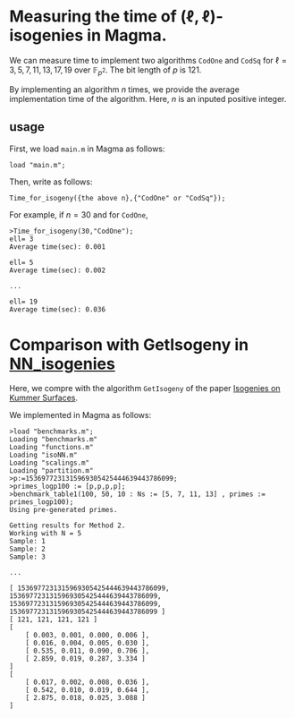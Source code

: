 # Measuring the time of $(\ell,\ell)$-isogenies in Magma.

We can measure time to implement two algorithms $\mathtt{CodOne}$ and $\mathtt{CodSq}$ for $\ell=3,5,7,11,13,17,19$ over $\mathbb{F}_{p^2}$. 
The bit length of $p$ is 121.

By implementing an algorithm $n$ times, we provide the average implementation time of the algorithm. Here, $n$ is an inputed positive integer. 


## usage

First, we load ```main.m```  in Magma as follows:
```
load "main.m";
```
Then, write as follows:
```
Time_for_isogeny({the above n},{"CodOne" or "CodSq"});
```
For example, if $n=30$ and for $\mathtt{CodOne}$, 
```
>Time_for_isogeny(30,"CodOne");
ell= 3
Average time(sec): 0.001

ell= 5
Average time(sec): 0.002

...

ell= 19
Average time(sec): 0.036
```


# Comparison with GetIsogeny in [NN_isogenies](https://github.com/mariascrs/NN_isogenies)

Here, we compre with the algorithm $\mathtt{GetIsogeny}$ of the paper [Isogenies on Kummer Surfaces](https://arxiv.org/abs/2409.14819).

We implemented in Magma as follows:

```
>load "benchmarks.m";
Loading "benchmarks.m"
Loading "functions.m"
Loading "isoNN.m"
Loading "scalings.m"
Loading "partition.m"
>p:=1536977231315969305425444639443786099;
>primes_logp100 := [p,p,p,p];
>benchmark_table1(100, 50, 10 : Ns := [5, 7, 11, 13] , primes := primes_logp100);
Using pre-generated primes.

Getting results for Method 2.
Working with N = 5
Sample: 1
Sample: 2
Sample: 3

...

[ 1536977231315969305425444639443786099, 1536977231315969305425444639443786099, 
1536977231315969305425444639443786099, 1536977231315969305425444639443786099 ]
[ 121, 121, 121, 121 ]
[
    [ 0.003, 0.001, 0.000, 0.006 ],
    [ 0.016, 0.004, 0.005, 0.030 ],
    [ 0.535, 0.011, 0.090, 0.706 ],
    [ 2.859, 0.019, 0.287, 3.334 ]
]
[
    [ 0.017, 0.002, 0.008, 0.036 ],
    [ 0.542, 0.010, 0.019, 0.644 ],
    [ 2.875, 0.018, 0.025, 3.088 ]
]

```




